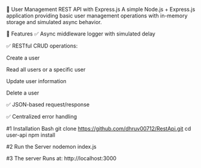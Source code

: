 🧩 User Management REST API with Express.js
A simple Node.js + Express.js application providing basic user management operations with in-memory storage and simulated async behavior.

📌 Features
✅ Async middleware logger with simulated delay

✅ RESTful CRUD operations:

Create a user

Read all users or a specific user

Update user information

Delete a user

✅ JSON-based request/response

✅ Centralized error handling



#1   Installation
    Bash
    git clone https://github.com/dhruv00712/RestApi.git
    cd user-api
    npm install

#2   Run the Server
    nodemon index.js


#3 The server Runs at:
  http://localhost:3000

  
